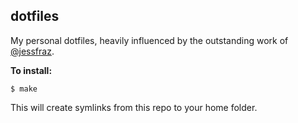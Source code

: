 ## dotfiles

My personal dotfiles, heavily influenced by the outstanding work of [@jessfraz](https://github.com/jessfraz/dotfiles).

**To install:**

```console
$ make
```

This will create symlinks from this repo to your home folder.